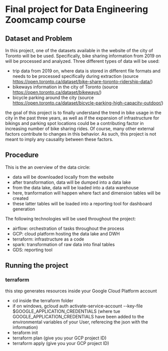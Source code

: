 # Final project for Data Engineering Zoomcamp course

## Dataset and Problem

In this project, one of the datasets available in the website of the city of Toronto will be be used.
Specifically, bike sharing information from 2019 on will be processed and analyzed. Three different types of data will be used:

* trip data from 2019 on, where data is stored in different file formats and needs to be processed specifically during extraction (source https://open.toronto.ca/dataset/bike-share-toronto-ridership-data/)
* bikeways information in the city of Toronto (source https://open.toronto.ca/dataset/bikeways/)
* bicycle parking around the city (source https://open.toronto.ca/dataset/bicycle-parking-high-capacity-outdoor/)

the goal of this project is to finally understand the trend in bike usage in the city in the past three years, as well as if the expansion of infrastructure for bikings and parking spot locations could be a contributing factor in increasing number of bike sharing rides. Of course, many other external factors contribute to changes in this behavior. As such, this project is not meant to imply any causality between these factors.

## Procedure

This is the an overview of the data circle:

* data will be downloaded locally from the website
* after transformation, data will be dumped into a data lake
* from the data lake, data will be loaded into a data warehouse
* here, tranformation will happen where fact and dimension tables will be created
* these latter tables will be loaded into a reporting tool for dashboard generation

The following technologies will be used throughout the project:

* airflow: orchestration of tasks throughout the process
* GCP: cloud platform hosting the data lake and DWH
* terraform: infrastructure as a code
* spark: transformation of raw data into final tables
* GDS: reporting tool 

## Running the project

### terraform

this step generates resources inside your Google Cloud Platform account

* cd inside the terraform folder
* if on windows, gcloud auth activate-service-account --key-file $GOOGLE_APPLICATION_CREDENTIALS (where tue GOOGLE_APPLICATION_CREDENTIALS have been added to the environmental variables of your User, referecing the json with the information)
* teraform init
* terraform plan (give you your GCP project ID)
* terraform apply (give you your GCP project ID)
